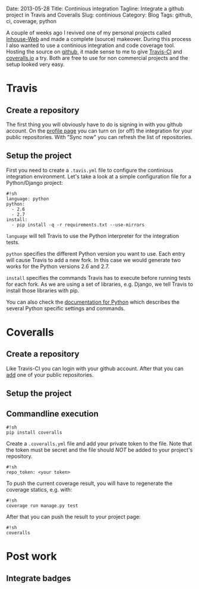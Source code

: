 Date: 2013-05-28
Title: Continious integration
Tagline: Integrate a github project in Travis and Coveralls
Slug: continious
Category: Blog
Tags: github, ci, coverage, python

A couple of weeks ago I revived one of my personal projects called
[Inhouse-Web](https://github.com/hkage/inhouse-web) and made a complete
(source) makeover. During this process I also wanted to use a continious
integration and code coverage tool. Hosting the source on
[github](https://github.com), it made sense to me to give
[Travis-CI](https://travis-ci.org) and [coveralls.io](https://coveralls.io) a
try. Both are free to use for non commercial projects and the setup looked very
easy.

# Travis

## Create a repository

The first thing you will obviously have to do is signing in with you github
account. On the [profile page](https://travis-ci.org/profile) you can turn on
(or off) the integration for your public repositories. With "Sync now" you can
refresh the list of repositories.

## Setup the project

First you need to create a `.tavis.yml` file to configure the continious
integration environment. Let's take a look at a simple configuration file for
a Python/Django project:

    #!sh
    language: python
    python:
      - 2.6
      - 2.7
    install:
      - pip install -q -r requirements.txt --use-mirrors

`language` will tell Travis to use the Python interpreter for the integration
tests.

`python` specifies the different Python version you want to use. Each entry will
cause Travis to add a new fork. In this case we would generate two works for
the Python versions 2.6 and 2.7.

`install` specifies the commands Travis has to execute before running tests for
each fork. As we are using a set of libraries, e.g. Django, we tell Travis to
install those libraries with pip.

You can also check the
[documentation for Python](http://about.travis-ci.org/docs/user/languages/python/)
which describes the several Python specific settings and commands.

# Coveralls

## Create a repository

Like Travis-CI you can login with your github account. After that you can
[add](https://coveralls.io/repos/new) one of your public repositories.

## Setup the project

## Commandline execution

    #!sh
    pip install coveralls

Create a `.coveralls.yml` file and add your private token to the file. Note that
the token must be secret and the file should *NOT* be added to your project's
repository.

    #!sh
    repo_token: <your token>

To push the current coverage result, you will have to regenerate the coverage
statics, e.g. with:

    #!sh
    coverage run manage.py test

After that you can push the result to your project page:

    #!sh
    coveralls

# Post work

## Integrate badges